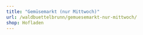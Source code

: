 ```yaml
---
title: "Gemüsemarkt (nur Mittwoch)"
url: /waldbuettelbrunn/gemuesemarkt-nur-mittwoch/
shop: Hofladen
---
```

